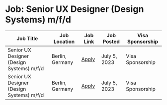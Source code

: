 # Job: Senior UX Designer (Design Systems) m/f/d

| Job Title | Job Location | Job Link | Job Posted | Visa Sponsorship |
| --- | --- | --- | --- | --- |
| Senior UX Designer (Design Systems) m/f/d | Berlin, Germany | [Apply](https://careers.instapro.group/o/senior-ux-designer-design-systems-mfd) | July 5, 2023 | Visa Sponsorship |
| Senior UX Designer (Design Systems) m/f/d | Berlin, Germany | [Apply](https://careers.instapro.group/o/senior-ux-designer-design-systems-mfd) | July 5, 2023 | Visa Sponsorship |
